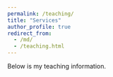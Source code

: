 ```yaml
---
permalink: /teaching/
title: "Services"
author_profile: true
redirect_from: 
  - /md/
  - /teaching.html
---
```


Below is my teaching information.
